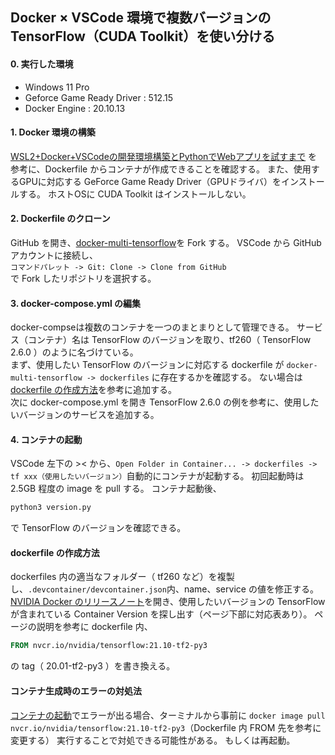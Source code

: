 
## Docker × VSCode 環境で複数バージョンの TensorFlow（CUDA Toolkit）を使い分ける

#### 0. 実行した環境
- Windows 11 Pro
- Geforce Game Ready Driver : 512.15
- Docker Engine : 20.10.13

#### 1. Docker 環境の構築
[WSL2+Docker+VSCodeの開発環境構築とPythonでWebアプリを試すまで](https://zenn.dev/kcabo/articles/c4f9b7fecc503a) を参考に、Dockerfile からコンテナが作成できることを確認する。 また、使用するGPUに対応する GeForce Game Ready Driver（GPUドライバ）をインストールする。 ホストOSに CUDA Toolkit はインストールしない。

#### 2. Dockerfile のクローン
GitHub を開き、[docker-multi-tensorflow](https://github.com/chubachii/docker-multi-tensorflow)を Fork する。 VSCode から GitHub アカウントに接続し、  
`コマンドパレット -> Git: Clone -> Clone from GitHub`  
で Fork したリポジトリを選択する。

#### 3. docker-compose.yml の編集
docker-compseは複数のコンテナを一つのまとまりとして管理できる。  サービス（コンテナ）名は TensorFlow のバージョンを取り、tf260（ TensorFlow 2.6.0 ）のように名づけている。  
まず、使用したい TensorFlow のバージョンに対応する dockerfile が `docker-multi-tensorflow -> dockerfiles` に存在するかを確認する。 ない場合は [dockerfile の作成方法](#dockerfile-の作成方法)を参考に追加する。  
次に docker-compose.yml を開き TensorFlow 2.6.0 の例を参考に、使用したいバージョンのサービスを追加する。

#### 4. コンテナの起動
VSCode 左下の >< から、`Open Folder in Container... -> dockerfiles -> tf xxx（使用したいバージョン）`自動的にコンテナが起動する。 初回起動時は 2.5GB 程度の image を pull する。 コンテナ起動後、
``` bash
python3 version.py
```
で TensorFlow のバージョンを確認できる。

#### dockerfile の作成方法
dockerfiles 内の適当なフォルダー（ tf260 など）を複製し、`.devcontainer/devcontainer.json`内、name、service の値を修正する。 [NVIDIA Docker のリリースノート](https://docs.nvidia.com/deeplearning/frameworks/tensorflow-release-notes/)を開き、使用したいバージョンの TensorFlow が含まれている Container Version を探し出す（ページ下部に対応表あり）。 ページの説明を参考に dockerfile 内、
``` dockerfile
FROM nvcr.io/nvidia/tensorflow:21.10-tf2-py3
```
の tag（ 20.01-tf2-py3 ）を書き換える。

#### コンテナ生成時のエラーの対処法
[コンテナの起動](#4-コンテナの起動)でエラーが出る場合、ターミナルから事前に
`docker image pull nvcr.io/nvidia/tensorflow:21.10-tf2-py3`（Dockerfile 内 FROM 先を参考に変更する）
実行することで対処できる可能性がある。 もしくは再起動。